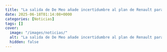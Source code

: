 ```yaml
---
title: "La salida de De Meo añade incertidumbre al plan de Renault para España"
date: 2025-06-18T01:14:08+0000
categories: [Noticias]
tags: []
cover:
  image: "/images/noticias/"
  alt: "La salida de De Meo añade incertidumbre al plan de Renault para España"
  hidden: false
---
```



